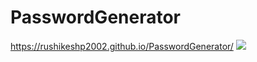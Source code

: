 # PasswordGenerator
https://rushikeshp2002.github.io/PasswordGenerator/
<img src="https://github.com/Rushikeshp2002/Images/blob/main/GenPASS.png" style="width=100%">
